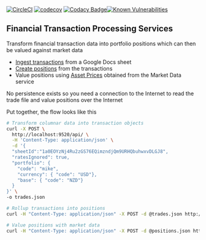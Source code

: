 
[![CircleCI](https://circleci.com/gh/monowai/beancounter.svg?style=svg)](https://circleci.com/gh/monowai/beancounter) [![codecov](https://codecov.io/gh/monowai/beancounter/branch/master/graph/badge.svg)](https://codecov.io/gh/monowai/beancounter) [![Codacy Badge](https://api.codacy.com/project/badge/Grade/2bfdd3f89fbc47b0b9d8920fe094ccd9)](https://www.codacy.com/manual/monowai/beancounter?utm_source=github.com&amp;utm_medium=referral&amp;utm_content=monowai/beancounter&amp;utm_campaign=Badge_Grade)[![Known Vulnerabilities](https://snyk.io/test/github/monowai/beancounter/badge.svg)](https://snyk.io/test/github/monowai/beancounter)

## Financial Transaction Processing Services

Transform financial transaction data into portfolio positions which can then be valued against market data 
    
*   [Ingest transactions](svc-ingest/README.md) from a Google Docs sheet
*   [Create positions](svc-position/README.md) from the transactions
*   Value positions using [Asset Prices](svc-md/README.md) obtained from the Market Data service  
    
No persistence exists so you need a connection to the Internet to read the trade file and value positions over the Internet    

Put together, the flow looks like this

```bash
# Transform columnar data into transaction objects
curl -X POST \
  http://localhost:9520/api/ \
  -H 'Content-Type: application/json' \
  -d '{
  "sheetId":"1a0EOYzNj4Ru2zGS76EQimzndjQm9URHQbuhwxvDLGJ8",
  "ratesIgnored": true,
  "portfolio": {
  	"code": "mike",
  	"currency": { "code": "USD"},
  	"base": { "code": "NZD"}
  }
}' \
-o trades.json 

# Rollup transactions into positions
curl -H "Content-Type: application/json" -X POST -d @trades.json http://localhost:9500/api/ > positions.json

# Value positions with market data    
curl -H "Content-Type: application/json" -X POST -d @positions.json http://localhost:9500/api/value > valuedPositions.json
```

